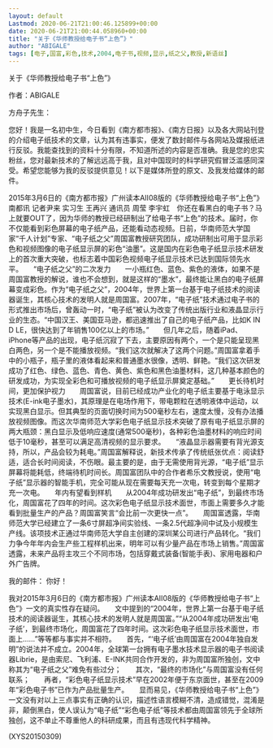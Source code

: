 ```yaml
---
layout: default
Lastmod: 2020-06-21T21:00:46.125899+00:00
date: 2020-06-21T21:00:44.058960+00:00
title: "关于《华师教授给电子书“上色”》"
author: "ABIGALE"
tags: [电子,国富,彩色,技术,2004,电子书,视频,显示,纸之父,教授,新语丝]
---
```


关于《华师教授给电子书“上色”》

作者：ABIGALE

方舟子先生：

您好！我是一名初中生，今日看到《南方都市报》、《南方日报》以及各大网站刊登的介绍电子纸技术的文章，认为其有违事实，便发了数封邮件与各网站及媒报纸进行反驳。我能查找到的资料十分有限，不知道所述的内容是否准确。我是您的忠实粉丝，您对最新技术的了解远远高于我，且对中国现时的科学研究假冒泛滥感同深受。希望您能够为我的反驳提供意见！以下是媒体所登的原文、及我发给媒体的邮件。

2015年3月6日的《南方都市报》广州读本AII08版的《华师教授给电子书“上色”》　　南都讯 记者尹来 实习生 王再兴 通讯员 周莹 李宇虹　你还在看黑白的电子书？马上就要OUT了，因为华师的教授已经研制出了给电子书“上色”的技术。届时，你不仅能看到彩色屏幕的电子纸产品，还能看动态视频。日前，华南师范大学国家“千人计划”专家、“电子纸之父”周国富教授研究团队，成功研制出可用于显示彩色和视频图像的电子纸显示屏的彩色“油墨”。这是国内在彩色电子纸显示技术研发上的首次重大突破，也标志着中国彩色视频电子纸显示技术已达到国际领先水平。　　“电子纸之父”的二次发力　　一小瓶红色、蓝色、紫色的液体，如果不是周国富教授的解说，谁也不会想到，就是这样的“墨水”，最终能让黑白的电子纸屏幕变成彩色。作为“电子纸之父”，2004年，世界上第一台基于电子纸技术的阅读器诞生，其核心技术的发明人就是周国富。2007年，“电子纸”技术通过电子书的形式推出市场后，曾轰动一时，“电子纸”被认为改变了传统出版行业和液晶显示行业的生态。“中国汉王、美国亚马逊，都迅速推出了自己的电子纸产品，比如K IN D LE，很快达到了年销售100亿以上的市场。”　　但几年之后，随着iPad、iPhone等产品的出现，电子纸沉寂了下去，主要原因有两个，一个是只能呈现黑白两色，另一个是不能播放视频。“我们这次就解决了这两个问题。”周国富拿着手中的小瓶子，瓶子里的液体看起来和普通墨水很像，透明、鲜艳。“我们这次研发成功了红色、绿色、蓝色、青色、黄色、紫色和黑色油墨材料，这几种基本颜色的研发成功，为实现全彩色和可播放视频的电子纸显示屏奠定基础。”　　更长待机时间，更加保护视力　　周国富说，目前已经成功产业化的电子纸主要基于电泳显示技术(E-ink电子墨水)，其原理是在电场作用下，带电颗粒在透明液体中运动，以实现黑白显示。但其典型的页面切换时间为500毫秒左右，速度太慢，没有办法播放视频图像。而这次华南师范大学彩色电子纸显示技术突破了原有电子纸显示屏的两大瓶颈：黑白显示及低响应速度(通常500毫秒)，各种彩色油墨材料的响应时间低于10毫秒，甚至可以满足高清视频的显示要求。　　“液晶显示器需要有背光源支持，所以，产品会较为耗电。”周国富解释说，新技术传承了传统纸张优点：阅读舒适，适合长时间阅读，不伤眼。最主要的是，由于无需使用背光源，“电子纸”显示屏幕将能耗低，终端待机时间长。周国富团队中的合作者希乐文教授说，使用“电子纸”显示器的智能手机，完全可能从现在需要每天充一次电，转变到每个星期才充一次电。　　年内有望看到样机　　从2004年成功研发出“电子纸”，到最终市场化，周国富花了四年的时间。这次彩色电子纸显示技术面世，市面上需要多久才能看到批量生产的产品？周国富笑言“会比前一次更快一点”。　　周国富透露，华南师范大学已经建立了一条6寸屏超净间实验线、一条2.5代超净间中试及小规模生产线。该项技术正通过华南师范大学自主创建的深圳某公司进行产品转化。“我们力争今年年内会生产些工程样机出来，明年可以有少量产品在市场上销售。”周国富透露，未来产品将主攻三个不同市场，包括穿戴式装备(智能手表)、家用电器和户外广告牌。

我的邮件：  你好！

我对2015年3月6日的《南方都市报》广州读本AII08版的《华师教授给电子书“上色”》一文的真实性存在疑问。　　文中提到的“2004年，世界上第一台基于电子纸技术的阅读器诞生，其核心技术的发明人就是周国富。”“从2004年成功研发出‘电子纸’，到最终市场化，周国富花了四年时间。这次彩色电子纸显示技术面世，市面上……”等等都与事实并不相符。　　首先，“‘电子纸’由周国富在2004年独自发明”的说法并不成立。2004年，全球第一台拥有电子墨水技术显示器的电子书阅读器Librie，是由索尼、飞利浦、E-INK共同合作开发的，非为周国富所独创，文中称其为“电子纸之父”难免有些过分；　　其次，“最终的市场化”与周国富没有任何联系；　　再者，“彩色电子纸显示技术”早在2002年便于东京面世，甚至在2009年“彩色电子书”已作为产品批量生产。　　显而易见，《华师教授给电子书“上色”》一文没有对以上三点事实有正确的认识，描述性语言模糊不清，造成错觉，混淆是非，颠倒黑白，使人误认为“电子纸”“彩色电子纸”等技术都由周国富领先于全球所独创，这不单止不尊重他人的科研成果，而且有违现代科学精神。

(XYS20150309)

